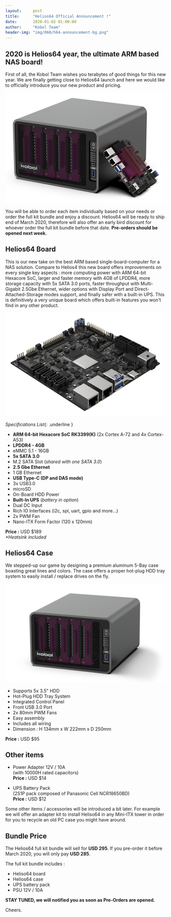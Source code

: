 ```yaml
---
layout:     post
title:      "Helios64 Official Announcement !"
date:       2020-01-02 01:00:00
author:     "Kobol Team"
header-img: "img/060/h64-announcement-bg.png"
---
```


## 2020 is Helios64 year, the ultimate ARM based NAS board!

First of all, the Kobol Team wishes you terabytes of good things for this new year. We are finally getting close to Helios64 launch and here we would like to officially introduce you our new product and pricing.

![Helios64 Bundle](/img/060/h64-bundle.png)

You will be able to order each item individually based on your needs or order the full kit bundle and enjoy a discount. Helios64 will be ready to ship end of March 2020, therefore will also offer an early bird discount for whoever order the full kit bundle before that date. **Pre-orders should be opened next week.**

## Helios64 Board

This is our new take on the best ARM based single-board-computer for a NAS solution. Compare to Helios4 this new board offers improvements on every single key aspects : more computing power with ARM 64-bit Hexacore SoC, larger and faster memory with 4GB of LPDDR4, more storage capacity with 5x SATA 3.0 ports, faster throughput with Multi-Gigabit 2.5Gbe Ethernet, wider options with Display Port and Direct-Attached-Storage modes support, and finally safer with a built-in UPS. This is definitively a very unique board which offers built-in features you won't find in any other product.

![Helios64 Board](/img/060/h64-board-intro.png)

*Specifications List*{: .underline }

* **ARM 64-bit Hexacore SoC RK3399(K)** (2x Cortex A-72 and 4x Cortex-A53)
* **LPDDR4 - 4GB**
* eMMC 5.1 - 16GB
* **5x SATA 3.0**
* M.2 SATA Slot (*shared with one SATA 3.0*)
* **2.5 Gbe Ethernet**
* 1 GB Ethernet
* **USB Type-C (DP and DAS mode)**
* 3x USB3.0
* microSD
* On-Board HDD Power
* **Built-In UPS** (*battery in option*)
* Dual DC Input
* Rich IO Interfaces (i2c, spi, uart, gpio and more...)
* 2x PWM Fan
* Nano-ITX Form Factor (120 x 120mm)

**Price :** USD $189<br>
*\*Heatsink included*

## Helios64 Case

We stepped-up our game by designing a premium aluminum 5-Bay case boasting great lines and colors. The case offers a proper hot-plug HDD tray system to easily install / replace drives on the fly.

![Helios64 Case](/img/060/h64-case-intro.png)

* Supports 5x 3.5" HDD
* Hot-Plug HDD Tray System
* Integrated Control Panel
* Front USB 3.0 Port
* 2x 80mm PWM Fans
* Easy assembly
* Includes all wiring
* Dimension : H 134mm x W 222mm x D 250mm

**Price :** USD $95

## Other items

- Power Adapter 12V / 10A<br>
(with 10000H rated capacitors)<br>
**Price :** USD $14


- UPS Battery Pack<br>
(2S1P pack composed of Panasonic Cell NCR18650BD)<br>
**Price :** USD $12

Some other items / accessories will be introduced a bit later. For example we will offer an adapter kit to install Heliso64 in any Mini-ITX tower in order for you to recycle an old PC case you might have around.

## Bundle Price

The Helios64 full kit bundle will sell for **USD 295**. If you pre-order it before March 2020, you will only pay **USD 285**.

The full kit bundle includes :
- Heliso64 board
- Helios64 case
- UPS battery pack
- PSU 12V / 10A


**STAY TUNED, we will notified you as soon as Pre-Orders are opened.**

Cheers.
